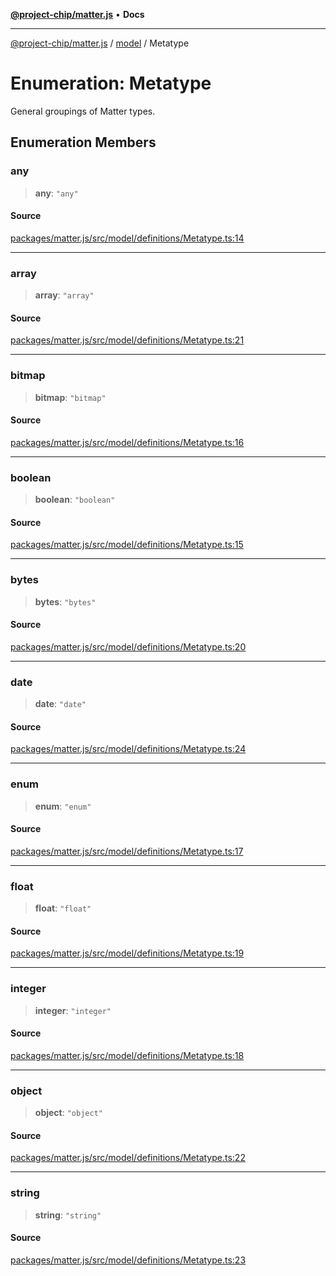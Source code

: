 [**@project-chip/matter.js**](../../README.md) • **Docs**

***

[@project-chip/matter.js](../../modules.md) / [model](../README.md) / Metatype

# Enumeration: Metatype

General groupings of Matter types.

## Enumeration Members

### any

> **any**: `"any"`

#### Source

[packages/matter.js/src/model/definitions/Metatype.ts:14](https://github.com/project-chip/matter.js/blob/7a8cbb56b87d4ccf34bec5a9a95ab40a1711324f/packages/matter.js/src/model/definitions/Metatype.ts#L14)

***

### array

> **array**: `"array"`

#### Source

[packages/matter.js/src/model/definitions/Metatype.ts:21](https://github.com/project-chip/matter.js/blob/7a8cbb56b87d4ccf34bec5a9a95ab40a1711324f/packages/matter.js/src/model/definitions/Metatype.ts#L21)

***

### bitmap

> **bitmap**: `"bitmap"`

#### Source

[packages/matter.js/src/model/definitions/Metatype.ts:16](https://github.com/project-chip/matter.js/blob/7a8cbb56b87d4ccf34bec5a9a95ab40a1711324f/packages/matter.js/src/model/definitions/Metatype.ts#L16)

***

### boolean

> **boolean**: `"boolean"`

#### Source

[packages/matter.js/src/model/definitions/Metatype.ts:15](https://github.com/project-chip/matter.js/blob/7a8cbb56b87d4ccf34bec5a9a95ab40a1711324f/packages/matter.js/src/model/definitions/Metatype.ts#L15)

***

### bytes

> **bytes**: `"bytes"`

#### Source

[packages/matter.js/src/model/definitions/Metatype.ts:20](https://github.com/project-chip/matter.js/blob/7a8cbb56b87d4ccf34bec5a9a95ab40a1711324f/packages/matter.js/src/model/definitions/Metatype.ts#L20)

***

### date

> **date**: `"date"`

#### Source

[packages/matter.js/src/model/definitions/Metatype.ts:24](https://github.com/project-chip/matter.js/blob/7a8cbb56b87d4ccf34bec5a9a95ab40a1711324f/packages/matter.js/src/model/definitions/Metatype.ts#L24)

***

### enum

> **enum**: `"enum"`

#### Source

[packages/matter.js/src/model/definitions/Metatype.ts:17](https://github.com/project-chip/matter.js/blob/7a8cbb56b87d4ccf34bec5a9a95ab40a1711324f/packages/matter.js/src/model/definitions/Metatype.ts#L17)

***

### float

> **float**: `"float"`

#### Source

[packages/matter.js/src/model/definitions/Metatype.ts:19](https://github.com/project-chip/matter.js/blob/7a8cbb56b87d4ccf34bec5a9a95ab40a1711324f/packages/matter.js/src/model/definitions/Metatype.ts#L19)

***

### integer

> **integer**: `"integer"`

#### Source

[packages/matter.js/src/model/definitions/Metatype.ts:18](https://github.com/project-chip/matter.js/blob/7a8cbb56b87d4ccf34bec5a9a95ab40a1711324f/packages/matter.js/src/model/definitions/Metatype.ts#L18)

***

### object

> **object**: `"object"`

#### Source

[packages/matter.js/src/model/definitions/Metatype.ts:22](https://github.com/project-chip/matter.js/blob/7a8cbb56b87d4ccf34bec5a9a95ab40a1711324f/packages/matter.js/src/model/definitions/Metatype.ts#L22)

***

### string

> **string**: `"string"`

#### Source

[packages/matter.js/src/model/definitions/Metatype.ts:23](https://github.com/project-chip/matter.js/blob/7a8cbb56b87d4ccf34bec5a9a95ab40a1711324f/packages/matter.js/src/model/definitions/Metatype.ts#L23)
